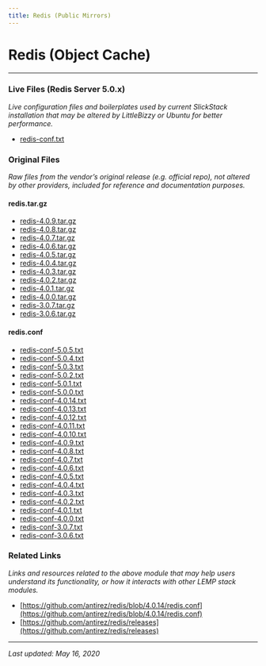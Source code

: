 ```yaml
---
title: Redis (Public Mirrors)
---
```


# Redis (Object Cache)

----

### Live Files (Redis Server 5.0.x)

*Live configuration files and boilerplates used by current SlickStack installation that may be altered by LittleBizzy or Ubuntu for better performance.*

* [redis-conf.txt](redis-conf.txt)

### Original Files

*Raw files from the vendor’s original release (e.g. official repo), not altered by other providers, included for reference and documentation purposes.*

#### redis.tar.gz

* [redis-4.0.9.tar.gz](redis-4.0.9.tar.gz)
* [redis-4.0.8.tar.gz](redis-4.0.8.tar.gz)
* [redis-4.0.7.tar.gz](redis-4.0.7.tar.gz)
* [redis-4.0.6.tar.gz](redis-4.0.6.tar.gz)
* [redis-4.0.5.tar.gz](redis-4.0.5.tar.gz)
* [redis-4.0.4.tar.gz](redis-4.0.4.tar.gz)
* [redis-4.0.3.tar.gz](redis-4.0.3.tar.gz)
* [redis-4.0.2.tar.gz](redis-4.0.2.tar.gz)
* [redis-4.0.1.tar.gz](redis-4.0.1.tar.gz)
* [redis-4.0.0.tar.gz](redis-4.0.0.tar.gz)
* [redis-3.0.7.tar.gz](redis-3.0.7.tar.gz)
* [redis-3.0.6.tar.gz](redis-3.0.6.tar.gz)

#### redis.conf

* [redis-conf-5.0.5.txt](redis-conf-5.0.5.txt)
* [redis-conf-5.0.4.txt](redis-conf-5.0.4.txt)
* [redis-conf-5.0.3.txt](redis-conf-5.0.3.txt)
* [redis-conf-5.0.2.txt](redis-conf-5.0.2.txt)
* [redis-conf-5.0.1.txt](redis-conf-5.0.1.txt)
* [redis-conf-5.0.0.txt](redis-conf-5.0.0.txt)
* [redis-conf-4.0.14.txt](redis-conf-4.0.14.txt)
* [redis-conf-4.0.13.txt](redis-conf-4.0.13.txt)
* [redis-conf-4.0.12.txt](redis-conf-4.0.12.txt)
* [redis-conf-4.0.11.txt](redis-conf-4.0.11.txt)
* [redis-conf-4.0.10.txt](redis-conf-4.0.10.txt)
* [redis-conf-4.0.9.txt](redis-conf-4.0.9.txt)
* [redis-conf-4.0.8.txt](redis-conf-4.0.8.txt)
* [redis-conf-4.0.7.txt](redis-conf-4.0.7.txt)
* [redis-conf-4.0.6.txt](redis-conf-4.0.6.txt)
* [redis-conf-4.0.5.txt](redis-conf-4.0.5.txt)
* [redis-conf-4.0.4.txt](redis-conf-4.0.4.txt)
* [redis-conf-4.0.3.txt](redis-conf-4.0.3.txt)
* [redis-conf-4.0.2.txt](redis-conf-4.0.2.txt)
* [redis-conf-4.0.1.txt](redis-conf-4.0.1.txt)
* [redis-conf-4.0.0.txt](redis-conf-4.0.0.txt)
* [redis-conf-3.0.7.txt](redis-conf-3.0.7.txt)
* [redis-conf-3.0.6.txt](redis-conf-3.0.6.txt)

### Related Links

*Links and resources related to the above module that may help users understand its functionality, or how it interacts with other LEMP stack modules.*

* [https://github.com/antirez/redis/blob/4.0.14/redis.conf](https://github.com/antirez/redis/blob/4.0.14/redis.conf)
* [https://github.com/antirez/redis/releases](https://github.com/antirez/redis/releases)

----

*Last updated: May 16, 2020*
